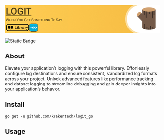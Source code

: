 <picture>
    <source media="(prefers-color-scheme: dark)" srcset="./res/github-topper-dark.jpg" />
    <source media="(prefers-color-scheme: light)" srcset="./res/github-topper-light.jpg" />
    <img src="./res/github-topper-light.jpg" />
</picture>

![Static Badge](https://img.shields.io/badge/Release-v0.0.0-green)

## About

Elevate your application’s logging with this powerful library. Effortlessly configure log destinations and ensure consistent, standardized log formats across your project. Unlock advanced features like performance tracking and dataset logging to streamline debugging and gain deeper insights into your application’s behavior.

## Install

```shell
go get -u github.com/krakentech/logit_go
```

## Usage
